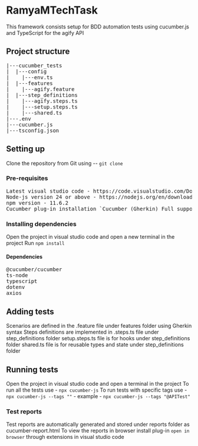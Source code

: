 # RamyaMTechTask
This framework consists setup for BDD automation tests using cucumber.js and TypeScript for the agify API

## Project structure
<pre>
|---cucumber_tests
|  |---config
|    |---env.ts
|  |---features
|    |---agify.feature
|  |---step_definitions
|    |---agify.steps.ts
|    |---setup.steps.ts
|    |---shared.ts
|---.env
|---cucumber.js
|---tsconfig.json
</pre>
## Setting up
Clone the repository from Git using -- `git clone`

### Pre-requisites
<pre>
Latest visual studio code - https://code.visualstudio.com/Download
Node-js version 24 or above - https://nodejs.org/en/download
npm version - 11.6.2
Cucumber plug-in installation `Cucumber (Gherkin) Full support` through extensions in visual studio code
</pre>

### Installing dependencies
Open the project in visual studio code and open a new terminal in the project
Run `npm install`

#### Dependencies
<pre>
@cucumber/cucumber
ts-node
typescript
dotenv
axios
</pre>

## Adding tests
Scenarios are defined in the .feature file under features folder using Gherkin syntax
Steps definitions are implemented in .steps.ts file under step_definitions folder
setup.steps.ts file is for hooks under step_definitions folder
shared.ts file is for reusable types and state under step_definitions folder

## Running tests
Open the project in visual studio code and open a terminal in the project
To run all the tests use - `npx cucumber-js`
To run tests with specific tags use - `npx cucumber-js --tags ""` - example - `npx cucumber-js --tags "@APITest"`

### Test reports
Test reports are automatically generated and stored under reports folder as cucumber-report.html
To view the reports in browser install plug-in `open in browser` through extensions in visual studio code

